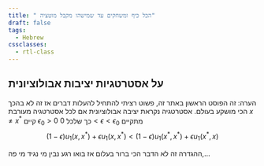 ```yaml
---
title: " הכל כיף ומשחקים עד שמישהו מקבל מוטציה"
draft: false
tags:
  - Hebrew
cssclasses:
  - rtl-class
---
```


## על אסטרטגיות יציבות אבולוציונית

הערה: זה הפוסט הראשון באתר זה, פשוט רציתי להתחיל להעלות דברים אז זה לא בהכך הכי מושקע בעולם.
אסטרטגיה נקראת יציבה אבולוציונית אם לכל אסטרטגיה מעורבת $x\neq x^*$ קיים $\epsilon_{0}>0$ כך שלכל $0<\epsilon<\epsilon_{0}$ מתקיים 
$$
	(1-\epsilon)u_{1}(x,x^*)+\epsilon u_{1}(x,x^*)<(1-\epsilon)u_{1}(x^*,x^*)+\epsilon u_{1}(x^*,x)
$$

ההגדרה זה לא הדבר הכי ברור בעלום אז בואו רגע נבין מי נגיד מי פה,...